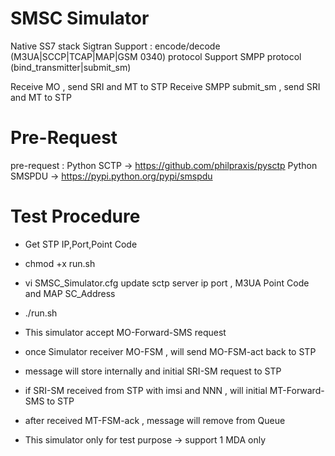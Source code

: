 
SMSC Simulator
========================
Native SS7 stack
Sigtran Support :  encode/decode (M3UA|SCCP|TCAP|MAP|GSM 0340) protocol
Support SMPP protocol (bind_transmitter|submit_sm)

Receive MO , send SRI and MT to STP 
Receive SMPP submit_sm , send SRI and MT to STP 



Pre-Request
========================
pre-request : Python SCTP -> https://github.com/philpraxis/pysctp
              Python SMSPDU -> https://pypi.python.org/pypi/smspdu

Test Procedure 
=================

   * Get STP IP,Port,Point Code
   * chmod +x run.sh
   * vi SMSC_Simulator.cfg update sctp server ip port , M3UA Point Code and MAP SC_Address
   * ./run.sh
  
   * This simulator accept MO-Forward-SMS request
   * once Simulator receiver MO-FSM , will send MO-FSM-act back to STP 
   * message will store internally and initial SRI-SM request to STP 
   * if SRI-SM received from STP with imsi and NNN  , will initial MT-Forward-SMS to STP 
   * after received MT-FSM-ack , message will remove from Queue
   * This simulator only for test purpose -> support 1 MDA only
 


